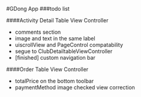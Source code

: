 #GDong App
###todo list

####Activity Detail Table View Controller
- comments section
- image and text in the same label
- uiscrollView and PageControl compatability
- segue to ClubDetailtableViewController
- [finished] custom navigation bar


####Order Table View Controller
- totalPrice on the bottom toolbar
- paymentMethod image checked view correction







